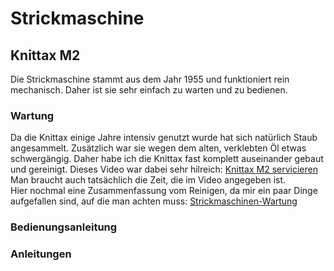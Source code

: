 # Strickmaschine
## Knittax M2
Die Strickmaschine stammt aus dem Jahr 1955 und funktioniert rein mechanisch. Daher ist sie sehr einfach zu warten und zu bedienen.
### Wartung
Da die Knittax einige Jahre intensiv genutzt wurde hat sich natürlich Staub angesammelt. Zusätzlich war sie wegen dem alten, verklebten Öl etwas schwergängig. Daher habe ich die Knittax fast komplett auseinander gebaut und gereinigt. Dieses Video war dabei sehr hilreich: [Knittax M2 servicieren](https://www.youtube.com/watch?v=_MP93g-iMnk) Man braucht auch tatsächlich die Zeit, die im Video angegeben ist.  
Hier nochmal eine Zusammenfassung vom Reinigen, da mir ein paar Dinge aufgefallen sind, auf die man achten muss: [Strickmaschinen-Wartung](Strickmaschinen-Wartung.html)

### Bedienungsanleitung

### Anleitungen